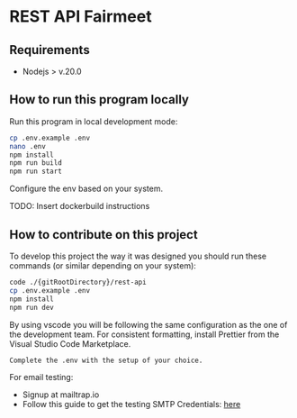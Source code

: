 # REST API Fairmeet

## Requirements

- Nodejs > v.20.0

## How to run this program locally

Run this program in local development mode:

```bash
cp .env.example .env
nano .env
npm install
npm run build
npm run start
```
Configure the env based on your system.

TODO: Insert dockerbuild instructions

## How to contribute on this project

To develop this project the way it was designed you should run these commands (or similar depending on your system):

```bash
code ./{gitRootDirectory}/rest-api
cp .env.example .env
npm install
npm run dev
```

By using vscode you will be following the same configuration as the one of the development team.
For consistent formatting, install Prettier from the Visual Studio Code Marketplace.

`Complete the .env with the setup of your choice.`

For email testing:
- Signup at mailtrap.io
- Follow this guide to get the testing SMTP Credentials: [here](https://help.mailtrap.io/article/5-testing-integration)